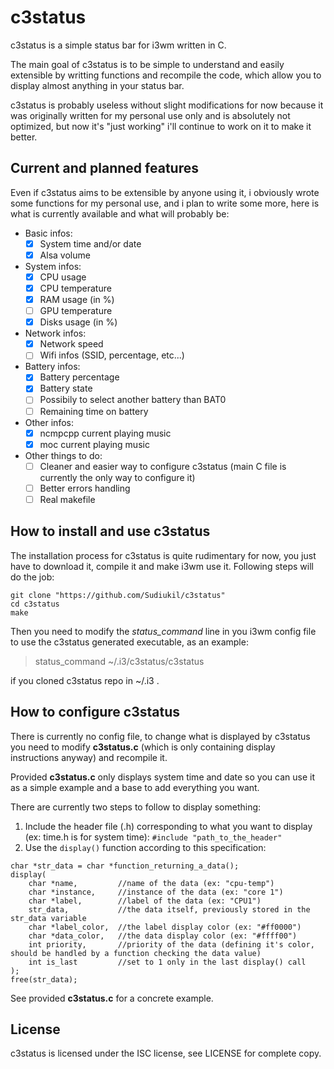 # c3status

c3status is a simple status bar for i3wm written in C.

The main goal of c3status is to be simple to understand and easily extensible by writting functions and recompile the code, which allow you to display almost anything in your status bar.

c3status is probably useless without slight modifications for now because it was originally written for my personal use only and is absolutely not optimized, but now it's "just working" i'll continue to work on it to make it better.

## Current and planned features

Even if c3status aims to be extensible by anyone using it, i obviously wrote some functions for my personal use, and i plan to write some more, here is what is currently available and what will probably be:

- Basic infos:
  - [x] System time and/or date
  - [x] Alsa volume

- System infos:
  - [x] CPU usage
  - [x] CPU temperature
  - [x] RAM usage (in %)
  - [ ] GPU temperature
  - [x] Disks usage (in %)

- Network infos:
  - [x] Network speed
  - [ ] Wifi infos (SSID, percentage, etc...)

- Battery infos:
  - [x] Battery percentage
  - [x] Battery state
  - [ ] Possibily to select another battery than BAT0
  - [ ] Remaining time on battery

- Other infos:
  - [x] ncmpcpp current playing music
  - [x] moc current playing music

- Other things to do:
  - [ ] Cleaner and easier way to configure c3status (main C file is currently the only way to configure it)
  - [ ] Better errors handling
  - [ ] Real makefile

## How to install and use c3status

The installation process for c3status is quite rudimentary for now, you just have to download it, compile it and make i3wm use it. Following steps will do the job:

```
git clone "https://github.com/Sudiukil/c3status"
cd c3status
make
```

Then you need to modify the *status_command* line in you i3wm config file to use the c3status generated executable, as an example:

> status_command ~/.i3/c3status/c3status

if you cloned c3status repo in ~/.i3 .

## How to configure c3status

There is currently no config file, to change what is displayed by c3status you need to modify **c3status.c** (which is only containing display instructions anyway) and recompile it.

Provided **c3status.c** only displays system time and date so you can use it as a simple example and a base to add everything you want.

There are currently two steps to follow to display something:

1. Include the header file (.h) corresponding to what you want to display (ex: time.h is for system time): `#include "path_to_the_header"`
2. Use the `display()` function according to this specification:

```
char *str_data = char *function_returning_a_data();
display(
	char *name, 		//name of the data (ex: "cpu-temp")
	char *instance, 	//instance of the data (ex: "core 1")
	char *label, 		//label of the data (ex: "CPU1")
	str_data, 			//the data itself, previously stored in the str_data variable
	char *label_color, 	//the label display color (ex: "#ff0000")
	char *data_color, 	//the data display color (ex: "#ffff00")
	int priority, 		//priority of the data (defining it's color, should be handled by a function checking the data value)
	int is_last 		//set to 1 only in the last display() call
);
free(str_data);
```

See provided **c3status.c** for a concrete example.

## License

c3status is licensed under the ISC license, see LICENSE for complete copy.

